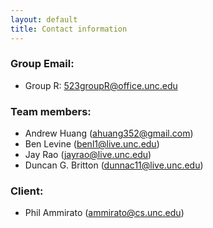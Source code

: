 ```yaml
---
layout: default
title: Contact information
---
```

### Group Email:
* Group R: 523groupR@office.unc.edu
### Team members:
* Andrew Huang ([ahuang352@gmail.com](mailto:ahuang352@gmail.com))
* Ben Levine ([benl1@live.unc.edu](mailto:benl1@live.unc.edu))
* Jay Rao ([jayrao@live.unc.edu]("jayrao@live.unc.edu"))
* Duncan G. Britton ([dunnac11@live.unc.edu]("mailto:dunnac11@live.unc.edu"))

### Client:
* Phil Ammirato ([ammirato@cs.unc.edu]("mailto:ammirato@cs.unc.edu"))
